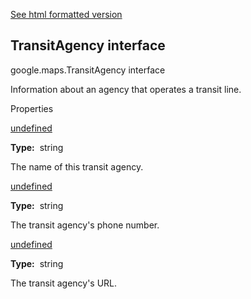 [See html formatted version](https://huasofoundries.github.io/google-maps-documentation/TransitAgency.html)

TransitAgency interface
-----------------------

google.maps.TransitAgency interface

Information about an agency that operates a transit line.

Properties

[undefined](#TransitAgency.name)

**Type:**  string

The name of this transit agency.

[undefined](#TransitAgency.phone)

**Type:**  string

The transit agency's phone number.

[undefined](#TransitAgency.url)

**Type:**  string

The transit agency's URL.